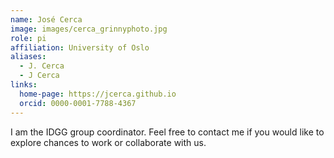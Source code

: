 ```yaml
---
name: José Cerca
image: images/cerca_grinnyphoto.jpg
role: pi
affiliation: University of Oslo
aliases:
  - J. Cerca
  - J Cerca
links:
  home-page: https://jcerca.github.io
  orcid: 0000-0001-7788-4367
---
```


I am the IDGG group coordinator. Feel free to contact me if you would like to explore chances to work or collaborate with us.
